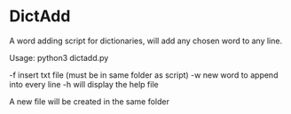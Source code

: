 # DictAdd

A word adding script for dictionaries, will add any chosen word to any line.

Usage: python3 dictadd.py

-f insert txt file (must be in same folder as script)
-w new word to append into every line
-h will display the help file

A new file will be created in the same folder

